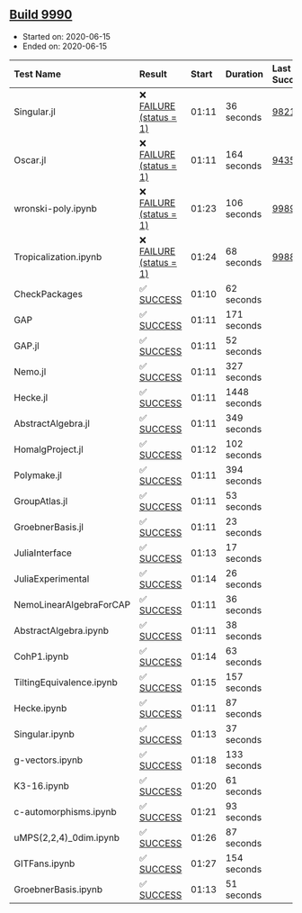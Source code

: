 ## [Build 9990](https://oscarci.mathematik.uni-kl.de/job/oscar/9990/)

* Started on: 2020-06-15
* Ended on: 2020-06-15

| Test Name    | Result | Start | Duration | Last Success | First Failure |
|:-------------|:-------|:------|:---------|:-------------|:--------------|
| Singular.jl | ❌ [FAILURE (status = 1)](https://oscarci.mathematik.uni-kl.de/job/oscar/9990/artifact/logs/build-9990/Singular.jl.log) | 01:11 | 36 seconds | [9821](https://oscarci.mathematik.uni-kl.de/job/oscar/9821/) | [9822](https://oscarci.mathematik.uni-kl.de/job/oscar/9822/) |
| Oscar.jl | ❌ [FAILURE (status = 1)](https://oscarci.mathematik.uni-kl.de/job/oscar/9990/artifact/logs/build-9990/Oscar.jl.log) | 01:11 | 164 seconds | [9435](https://oscarci.mathematik.uni-kl.de/job/oscar/9435/) | [9436](https://oscarci.mathematik.uni-kl.de/job/oscar/9436/) |
| wronski-poly.ipynb | ❌ [FAILURE (status = 1)](https://oscarci.mathematik.uni-kl.de/job/oscar/9990/artifact/logs/build-9990/wronski-poly.ipynb.log) | 01:23 | 106 seconds | [9989](https://oscarci.mathematik.uni-kl.de/job/oscar/9989/) | [9990](https://oscarci.mathematik.uni-kl.de/job/oscar/9990/) |
| Tropicalization.ipynb | ❌ [FAILURE (status = 1)](https://oscarci.mathematik.uni-kl.de/job/oscar/9990/artifact/logs/build-9990/Tropicalization.ipynb.log) | 01:24 | 68 seconds | [9988](https://oscarci.mathematik.uni-kl.de/job/oscar/9988/) | [9989](https://oscarci.mathematik.uni-kl.de/job/oscar/9989/) |
| CheckPackages | ✅ [SUCCESS](https://oscarci.mathematik.uni-kl.de/job/oscar/9990/artifact/logs/build-9990/CheckPackages.log) | 01:10 | 62 seconds |  |  |
| GAP | ✅ [SUCCESS](https://oscarci.mathematik.uni-kl.de/job/oscar/9990/artifact/logs/build-9990/GAP.log) | 01:11 | 171 seconds |  |  |
| GAP.jl | ✅ [SUCCESS](https://oscarci.mathematik.uni-kl.de/job/oscar/9990/artifact/logs/build-9990/GAP.jl.log) | 01:11 | 52 seconds |  |  |
| Nemo.jl | ✅ [SUCCESS](https://oscarci.mathematik.uni-kl.de/job/oscar/9990/artifact/logs/build-9990/Nemo.jl.log) | 01:11 | 327 seconds |  |  |
| Hecke.jl | ✅ [SUCCESS](https://oscarci.mathematik.uni-kl.de/job/oscar/9990/artifact/logs/build-9990/Hecke.jl.log) | 01:11 | 1448 seconds |  |  |
| AbstractAlgebra.jl | ✅ [SUCCESS](https://oscarci.mathematik.uni-kl.de/job/oscar/9990/artifact/logs/build-9990/AbstractAlgebra.jl.log) | 01:11 | 349 seconds |  |  |
| HomalgProject.jl | ✅ [SUCCESS](https://oscarci.mathematik.uni-kl.de/job/oscar/9990/artifact/logs/build-9990/HomalgProject.jl.log) | 01:12 | 102 seconds |  |  |
| Polymake.jl | ✅ [SUCCESS](https://oscarci.mathematik.uni-kl.de/job/oscar/9990/artifact/logs/build-9990/Polymake.jl.log) | 01:11 | 394 seconds |  |  |
| GroupAtlas.jl | ✅ [SUCCESS](https://oscarci.mathematik.uni-kl.de/job/oscar/9990/artifact/logs/build-9990/GroupAtlas.jl.log) | 01:11 | 53 seconds |  |  |
| GroebnerBasis.jl | ✅ [SUCCESS](https://oscarci.mathematik.uni-kl.de/job/oscar/9990/artifact/logs/build-9990/GroebnerBasis.jl.log) | 01:11 | 23 seconds |  |  |
| JuliaInterface | ✅ [SUCCESS](https://oscarci.mathematik.uni-kl.de/job/oscar/9990/artifact/logs/build-9990/JuliaInterface.log) | 01:13 | 17 seconds |  |  |
| JuliaExperimental | ✅ [SUCCESS](https://oscarci.mathematik.uni-kl.de/job/oscar/9990/artifact/logs/build-9990/JuliaExperimental.log) | 01:14 | 26 seconds |  |  |
| NemoLinearAlgebraForCAP | ✅ [SUCCESS](https://oscarci.mathematik.uni-kl.de/job/oscar/9990/artifact/logs/build-9990/NemoLinearAlgebraForCAP.log) | 01:11 | 36 seconds |  |  |
| AbstractAlgebra.ipynb | ✅ [SUCCESS](https://oscarci.mathematik.uni-kl.de/job/oscar/9990/artifact/logs/build-9990/AbstractAlgebra.ipynb.log) | 01:11 | 38 seconds |  |  |
| CohP1.ipynb | ✅ [SUCCESS](https://oscarci.mathematik.uni-kl.de/job/oscar/9990/artifact/logs/build-9990/CohP1.ipynb.log) | 01:14 | 63 seconds |  |  |
| TiltingEquivalence.ipynb | ✅ [SUCCESS](https://oscarci.mathematik.uni-kl.de/job/oscar/9990/artifact/logs/build-9990/TiltingEquivalence.ipynb.log) | 01:15 | 157 seconds |  |  |
| Hecke.ipynb | ✅ [SUCCESS](https://oscarci.mathematik.uni-kl.de/job/oscar/9990/artifact/logs/build-9990/Hecke.ipynb.log) | 01:11 | 87 seconds |  |  |
| Singular.ipynb | ✅ [SUCCESS](https://oscarci.mathematik.uni-kl.de/job/oscar/9990/artifact/logs/build-9990/Singular.ipynb.log) | 01:13 | 37 seconds |  |  |
| g-vectors.ipynb | ✅ [SUCCESS](https://oscarci.mathematik.uni-kl.de/job/oscar/9990/artifact/logs/build-9990/g-vectors.ipynb.log) | 01:18 | 133 seconds |  |  |
| K3-16.ipynb | ✅ [SUCCESS](https://oscarci.mathematik.uni-kl.de/job/oscar/9990/artifact/logs/build-9990/K3-16.ipynb.log) | 01:20 | 61 seconds |  |  |
| c-automorphisms.ipynb | ✅ [SUCCESS](https://oscarci.mathematik.uni-kl.de/job/oscar/9990/artifact/logs/build-9990/c-automorphisms.ipynb.log) | 01:21 | 93 seconds |  |  |
| uMPS(2,2,4)_0dim.ipynb | ✅ [SUCCESS](https://oscarci.mathematik.uni-kl.de/job/oscar/9990/artifact/logs/build-9990/uMPS-2-2-4-_0dim.ipynb.log) | 01:26 | 87 seconds |  |  |
| GITFans.ipynb | ✅ [SUCCESS](https://oscarci.mathematik.uni-kl.de/job/oscar/9990/artifact/logs/build-9990/GITFans.ipynb.log) | 01:27 | 154 seconds |  |  |
| GroebnerBasis.ipynb | ✅ [SUCCESS](https://oscarci.mathematik.uni-kl.de/job/oscar/9990/artifact/logs/build-9990/GroebnerBasis.ipynb.log) | 01:13 | 51 seconds |  |  |
